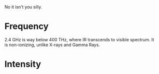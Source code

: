 No it isn't you silly.
# Frequency
2.4 GHz is way below 400 THz, where IR transcends to visible spectrum. It is non-ionizing, unlike X-rays and Gamma Rays.
# Intensity
